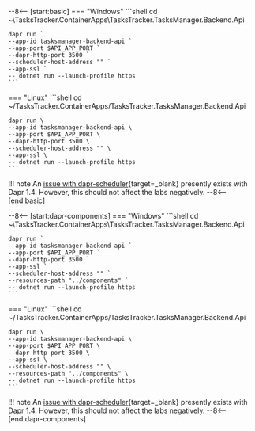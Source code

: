 <!-- Basic snippet -->
--8<-- [start:basic]
=== "Windows"
    ```shell
    cd ~\TasksTracker.ContainerApps\TasksTracker.TasksManager.Backend.Api
    
    dapr run `
    --app-id tasksmanager-backend-api `
    --app-port $API_APP_PORT `
    --dapr-http-port 3500 `
    --scheduler-host-address "" `
    --app-ssl `
    -- dotnet run --launch-profile https
    ```
=== "Linux"
    ```shell
    cd ~/TasksTracker.ContainerApps/TasksTracker.TasksManager.Backend.Api
    
    dapr run \
    --app-id tasksmanager-backend-api \
    --app-port $API_APP_PORT \
    --dapr-http-port 3500 \
    --scheduler-host-address "" \
    --app-ssl \
    -- dotnet run --launch-profile https
    ```

!!! note
    An [issue with dapr-scheduler](https://github.com/Azure/aca-dotnet-workshop/issues/168){target=_blank} presently exists with Dapr 1.4. However, this should not affect the labs negatively.
--8<-- [end:basic]

<!-- Dapr Components snippet -->
--8<-- [start:dapr-components]
=== "Windows"
    ```shell
    cd ~\TasksTracker.ContainerApps\TasksTracker.TasksManager.Backend.Api
    
    dapr run `
    --app-id tasksmanager-backend-api `
    --app-port $API_APP_PORT `
    --dapr-http-port 3500 `
    --app-ssl `
    --scheduler-host-address "" `
    --resources-path "../components" `
    -- dotnet run --launch-profile https
    ```
=== "Linux"
    ```shell
    cd ~/TasksTracker.ContainerApps/TasksTracker.TasksManager.Backend.Api
    
    dapr run \
    --app-id tasksmanager-backend-api \
    --app-port $API_APP_PORT \
    --dapr-http-port 3500 \
    --app-ssl \
    --scheduler-host-address "" \
    --resources-path "../components" \
    -- dotnet run --launch-profile https
    ```

!!! note
    An [issue with dapr-scheduler](https://github.com/Azure/aca-dotnet-workshop/issues/168){target=_blank} presently exists with Dapr 1.4. However, this should not affect the labs negatively.
--8<-- [end:dapr-components]
